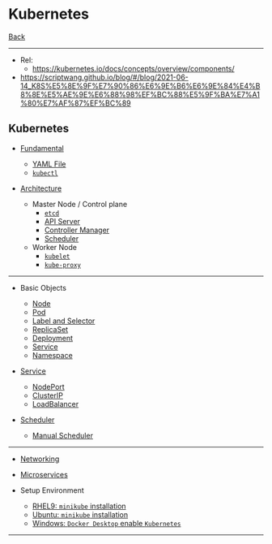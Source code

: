 # Kubernetes

[Back](../../index.md)

---

- Rel:
  - https://kubernetes.io/docs/concepts/overview/components/
- https://scriptwang.github.io/blog/#/blog/2021-06-14_K8S%E5%8E%9F%E7%90%86%E6%9E%B6%E6%9E%84%E4%B8%8E%E5%AE%9E%E6%88%98%EF%BC%88%E5%9F%BA%E7%A1%80%E7%AF%87%EF%BC%89

## Kubernetes

- [Fundamental](./fundamental/fundamental/fundamental.md)

  - [YAML File](./fundamental/yaml/yaml.md)
  - [`kubectl`](./fundamental/kubectl/kubectl.md)

- [Architecture](./architecture/architecture/architecture.md)
  - Master Node / Control plane
    - [`etcd`](./architecture/etcd/etcd.md)
    - [API Server](./architecture/api_server/api_server.md)
    - [Controller Manager](./architecture/controller_manager/controller_manager.md)
    - [Scheduler](./architecture/scheduler/scheduler.md)
  - Worker Node
    - [`kubelet`](./architecture/kubelet/kubelet.md)
    - [`kube-proxy`](./architecture/kube_proxy/kube_proxy.md)

---

- Basic Objects

  - [Node](./object/node/node.md)
  - [Pod](./object/pod/pod.md)
  - [Label and Selector](./object/lbl_slt/lbl_slt.md)
  - [ReplicaSet](./object/replica/replica.md)
  - [Deployment](./object/deployment/deployment.md)
  - [Service](./object/service/service.md)
  - [Namespace](./object/namespace/namespace.md)

- [Service](./service/service/service.md)

  - [NodePort](./service/nodeport/nodeport.md)
  - [ClusterIP](./service/clusterip/clusterip.md)
  - [LoadBalancer](./service/loadbalancer/loadbalancer.md)

- [Scheduler](./scheduler/scheduler/scheduler.md)
  - [Manual Scheduler](./scheduler/man_scheduler/man_scheduler.md)

---

- [Networking](./networking/networking.md)
- [Microservices](./microservices/microservices.md)

- Setup Environment

  - [RHEL9: `minikube` installation](./install/minikube_rhel9/minikube_rhel9.md)
  - [Ubuntu: `minikube` installation](./install/minikube_ubuntu/minikube_ubuntu.md)
  - [Windows: `Docker Desktop` enable `Kubernetes`](./install/kube_docker_desktop_win/kube_docker_desktop_win.md)

---

